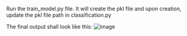 Run the train_model.py file. It will create the pkl file and upon creation, update the pkl file path in classification.py

The final output shall look like this:
![image](https://github.com/user-attachments/assets/790662c9-3ce9-47ac-b41a-f749eea8dd89)
